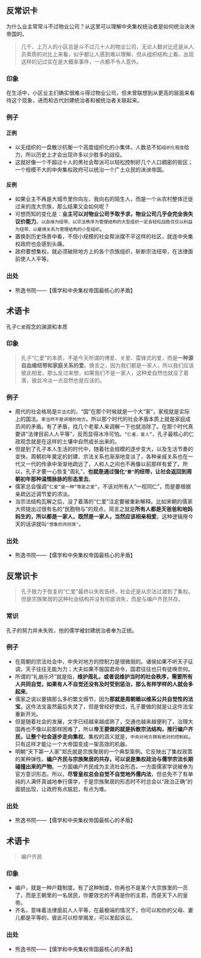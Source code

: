 
## 反常识卡
为什么业主常常斗不过物业公司？从这里可以理解中央集权统治者是如何统治泱泱帝国的。
> 几千、上万人的小区总是斗不过几十人的物业公司，无论人数对比还是从人员素质的对比上来看，似乎都让人感到难以理解，但从组织结构上看，出现这样的记过实在是大概率事件，一点都不令人意外。
### 印象
在生活中，小区业主们确实很难斗得过物业公司，但未曾联想到从更高的层面来看待这个现象，进而和古代封建统治者和被统治者关联起来。
### 例子
#### 正例
- 以无组织的一盘散沙抗衡一个高度组织化的小集体，人数总不如`组织化程度`给力，所以历史上才会出现许多以少胜多的战役。
- 这就好像一个不超过十人的黑社会帮派可以轻松控制好几个人口稠密的街区；一个规模不大的中央集权政府可以统治一个广土众民的泱泱帝国。
#### 反例
- 如果业主不再是大城市里你向左、我向右的陌生人，而是一个从农村整体迁徙过来的庞大宗族，那么结果又会如何呢？
- 可想而知的变化是：**业主可以对物业公司予取予求，物业公司几乎会完全丧失议价能力**。`以血缘为纽带、以宗法秩序为管理结构的大型组织一定会轻松战胜仅仅以利益为纽带、以雇佣关系为管理结构的小型组织`。
- 置换到历史场景中看，不但小规模的社会帮派摆不平这样的社区，就连中央集权政府也会感到头痛。
- 政府要想集权，就必须破除地方上的各个宗族组织，斩断宗法纽带，在法律面前使人人平等。
### 出处
- 熊逸书院——【儒学和中央集权帝国最核心的矛盾】

## 术语卡
孔子`仁爱`观念的渊源和本质
### 印象
> 孔子“仁爱”的本质，不是今天所谓的博爱、关爱、雷锋式的爱，而是**一种源自血缘纽带和家庭关系的爱**。换言之，因为我们都是一家人，所以我们应该彼此相爱。那么反过来想，如果我们不是一家人，这种爱自然也就没了着落，彼此冷淡一点显然也是应该的。
### 例子
- 周代的社会格局是`宗法式`的，“国”在那个时候就是一个大“家”，家规就是实际上的国法。`家当然不是讲理的地方`。所以那个时代的社会矛盾本质上就是家庭成员间的矛盾。有了矛盾，找几个老辈人来调解一下也就消除了。在那个时代真要讲“法律目前人人平等”，反而显得冰冷可怕。`“仁者，爱人”`，孔子最核心的仁政观念就是在这样的土壤中自然成长出来的。
- 但是到了孔子本人生活的时代中，随着社会规模的逐步变大，以及生活节奏的变快，周朝初年奠定的封建、宗法关系也渐渐地变淡了，各种亲戚关系也在一代又一代的传承中渐渐地疏远了，人和人之间也不再像以前那样有爱了。所以，孔子才要一心恢复“周礼”，**也就是通过强化`"爱"`的纽带，让社会返回到周朝初年那种温情脉脉的形态里去**。
- 儒家总会强调`“仁爱”是一种“等差之爱”`，不该对所有人”一视同仁”，而是要根据亲疏远近调节爱的浓淡。
- 当宗法结构瓦解之后，没了着落的“仁爱”注定要被重新解释。比如宋朝的儒家大师提出过很有名的“民胞物与”的观点，简言之就是**所有人都是天爸爸和地妈妈生的，所以都是一家人，既然是一家人，当然应该相亲相爱**。这种逻辑用今天的话讲就叫`"想象的共同体"`。
### 出处
- 熊逸书院——【儒学和中央集权帝国最核心的矛盾】

## 反常识卡
> 孔子致力于恢复的“仁爱”最终以失败告终，社会还是从宗法过渡到了集权。但是宗族聚居的这种社会结构并没有彻底消失，而是与编户齐民共存。
### 常识
孔子的努力并未失败，他的儒学被封建统治者奉为正统。
### 例子
- 在周朝的宗法社会中，中央对地方的控制力是很微弱的。诸侯如果不听天子征调，天子往往无能为力；大夫如果不服国君命令，国君往往也只有徒唤奈何。
- 所谓的“礼崩乐坏”就是指，**维护周礼，或者说维护当时的社会秩序，需要所有人共同自觉，如果有人不自觉还没有及时受到惩治，那么有样学样的人就会多起来**。
- 儒家之说以要搞那么多的繁文缛节，因为**那就是周朝赖以维系公共自觉性的法宝**。这件法宝虽然最后失灵了，但是曾经好使过，孔子要做的就是让这件法宝重新开光。
- 但是随着社会的发展，文字已经越来越成熟了，交通也越来越便利了，治理大国再也不像以前那样困难了，所以**帝王要做的就是拆散宗法结构，推行编户齐民，让整个社会逐步走向集权**。集权的涵义就是，`中央对地方拥有绝对的控制权`。只有这样才能让一个大帝国变成一架高效的机器。
- 明朝“天下第一人家”郑氏就是宗族聚居的一个典型案例。它反映出了集权政策的某种弹性。**编户齐民与宗族聚居的共存，可以说是集权政治与儒学宗法长期碰撞出来的产物**。一方面编户齐民成为主流社会形态，一方面儒家学说被奉为官方意识形态。所以，**尽管皇权总会自觉不自觉地外儒内法**，但总免不了有单纯的人满怀真诚地奉行儒学，于是宗族聚居的形态时不时总会以“政治正确”的面貌出现，让政府有点尴尬，有点为难。
### 出处
- 熊逸书院——【儒学和中央集权帝国最核心的矛盾】

## 术语卡
> 编户齐民

### 印象
- 编户，就是一种户籍制度。有了这种制度，你再也不是某个大宗族里的一员了，而是王朝里的一名居民，你要效忠的不再是你的主君，而是天下人的皇帝。
- 齐名，意味着法律面前人人平等，在最极端的情况下，你可以和你的父母、妻儿都是平等的，彼此可以检举揭发，可以发起诉讼。

### 出处
- 熊逸书院——【儒学和中央集权帝国最核心的矛盾】